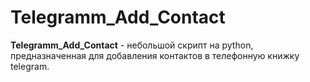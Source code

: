 # Telegramm_Add_Contact
**Telegramm_Add_Contact** - небольшой скрипт на python, предназначенная для добавления контактов в телефонную книжку telegram. 
